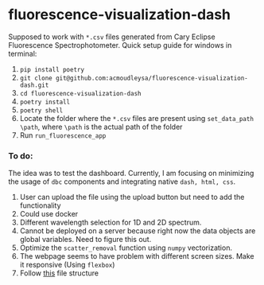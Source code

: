 # fluorescence-visualization-dash
Supposed to work with `*.csv` files generated from Cary Eclipse Fluorescence Spectrophotometer.
Quick setup guide for windows in terminal: 
1) `pip install poetry`
2) `git clone git@github.com:acmoudleysa/fluorescence-visualization-dash.git`
3) `cd fluorescence-visualization-dash`
4) `poetry install`
5) `poetry shell`
6) Locate the folder where the `*.csv` files are present using `set_data_path \path`, where `\path` is the actual path of the folder
7) Run `run_fluorescence_app`



### To do: 
The idea was to test the dashboard. Currently, I am focusing on minimizing the usage of `dbc` components and integrating native `dash, html, css`.
1) User can upload the file using the upload button but need to add the functionality
2) Could use docker
3) Different wavelength selection for 1D and 2D spectrum. 
4) Cannot be deployed on a server because right now the data objects are global variables. Need to figure this out.
5) Optimize the `scatter_removal` function using `numpy` vectorization.
6) The webpage seems to have problem with different screen sizes. Make it responsive (Using `flexbox`)
7) Follow [this](https://dash.plotly.com/urls) file structure
